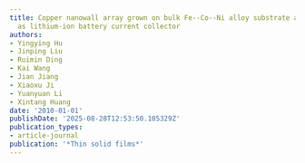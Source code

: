 ```yaml
---
title: Copper nanowall array grown on bulk Fe--Co--Ni alloy substrate at room temperature
  as lithium-ion battery current collector
authors:
- Yingying Hu
- Jinping Liu
- Ruimin Ding
- Kai Wang
- Jian Jiang
- Xiaoxu Ji
- Yuanyuan Li
- Xintang Huang
date: '2010-01-01'
publishDate: '2025-08-28T12:53:50.105329Z'
publication_types:
- article-journal
publication: '*Thin solid films*'
---
```

